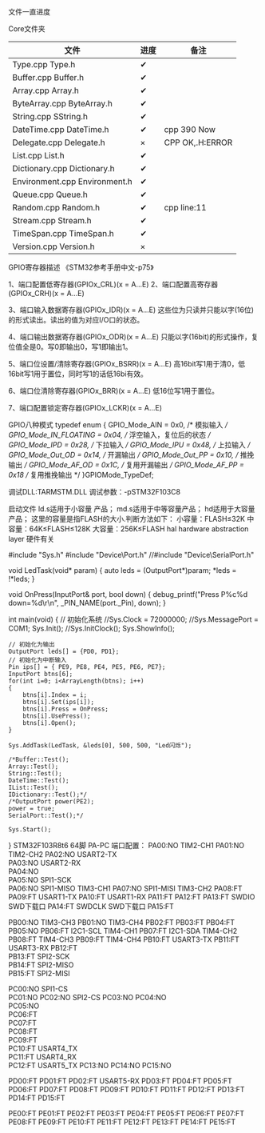 文件一直进度

Core文件夹

| 文件                          | 进度 | 备注            |
| ----------------------------- | ---- | --------------- |
| Type.cpp Type.h               | ✔    |                 |
| Buffer.cpp Buffer.h           | ✔    |                 |
| Array.cpp Array.h             | ✔    |                 |
| ByteArray.cpp ByteArray.h     | ✔    |                 |
| String.cpp SString.h          | ✔    |                 |
| DateTime.cpp DateTime.h       | ✔    | cpp 390 Now     |
| Delegate.cpp Delegate.h       | ×    | CPP OK,.H:ERROR |
| List.cpp List.h               | ✔    |                 |
| Dictionary.cpp Dictionary.h   | ✔    |                 |
| Environment.cpp Environment.h | ✔    |                 |
| Queue.cpp Queue.h             | ✔    |                 |
| Random.cpp Random.h           | ✔    | cpp line:11     |
| Stream.cpp Stream.h           | ✔    |                 |
| TimeSpan.cpp TimeSpan.h       | ✔    |                 |
| Version.cpp Version.h         | ×    |                 |





GPIO寄存器描述 《STM32参考手册中文-p75》

1、端口配置低寄存器(GPIOx_CRL)(x = A...E)
2、端口配置高寄存器(GPIOx_CRH)(x = A...E)

3、端口输入数据寄存器(GPIOx_IDR)(x = A...E)
   这些位为只读并只能以字(16位)的形式读出。读出的值为对应I/O口的状态。

4、端口输出数据寄存器(GPIOx_ODR)(x = A...E)
   只能以字(16bit)的形式操作，复位值全是0。写0即输出0，写1即输出1。

5、端口位设置/清除寄存器(GPIOx_BSRR)(x = A...E)
   高16bit写1用于清0，低16bit写1用于置位，同时写1的话低16bi有效。

6、端口位清除寄存器(GPIOx_BRR)(x = A...E)
   低16位写1用于置位。

7、端口配置锁定寄存器(GPIOx_LCKR)(x = A...E)

GPIO八种模式
typedef enum
{ GPIO_Mode_AIN = 0x0,            /* 模拟输入 */   
  GPIO_Mode_IN_FLOATING = 0x04,   /* 浮空输入，复位后的状态 */
  GPIO_Mode_IPD = 0x28,           /* 下拉输入 */
  GPIO_Mode_IPU = 0x48,           /* 上拉输入 */
  GPIO_Mode_Out_OD = 0x14,        /* 开漏输出 */
  GPIO_Mode_Out_PP = 0x10,        /* 推挽输出 */
  GPIO_Mode_AF_OD = 0x1C,         /* 复用开漏输出 */
  GPIO_Mode_AF_PP = 0x18          /* 复用推挽输出 */
}GPIOMode_TypeDef;

调试DLL:TARMSTM.DLL 
调试参数：-pSTM32F103C8

启动文件
ld.s适用于小容量 产品；
md.s适用于中等容量产品；
hd适用于大容量产品；
这里的容量是指FLASH的大小.判断方法如下：
小容量：FLASH≤32K
中容量：64K≤FLASH≤128K
大容量：256K≤FLASH
hal hardware abstraction layer 硬件有关


#include "Sys.h"
#include "Device\Port.h"
//#include "Device\SerialPort.h"

void LedTask(void* param)
{
    auto leds	= (OutputPort*)param;
    *leds = !*leds;
}

void OnPress(InputPort& port, bool down)
{
    debug_printf("Press P%c%d down=%d\r\n", _PIN_NAME(port._Pin), down);
}

int main(void)
{
    // 初始化系统
    //Sys.Clock = 72000000;
    //Sys.MessagePort = COM1;
    Sys.Init();
    //Sys.InitClock();
    Sys.ShowInfo();

    // 初始化为输出
    OutputPort leds[] = {PD0, PD1};
    // 初始化为中断输入
    Pin ips[] = { PE9, PE8, PE4, PE5, PE6, PE7};
    InputPort btns[6];
    for(int i=0; i<ArrayLength(btns); i++)
    {
    	btns[i].Index = i;
    	btns[i].Set(ips[i]);
    	btns[i].Press = OnPress;
    	btns[i].UsePress();
    	btns[i].Open();
    }
    
    Sys.AddTask(LedTask, &leds[0], 500, 500, "Led闪烁");
    
    /*Buffer::Test();
    Array::Test();
    String::Test();
    DateTime::Test();
    IList::Test();
    IDictionary::Test();*/
    /*OutputPort power(PE2);
    power = true;
    SerialPort::Test();*/
    
    Sys.Start();
}
STM32F103R8t6 64脚 PA-PC
端口配置：
PA00:NO	TIM2-CH1
PA01:NO	TIM2-CH2
PA02:NO	USART2-TX 	
PA03:NO	USART2-RX 	
PA04:NO					
PA05:NO	SPI1-SCK    
PA06:NO	SPI1-MISO	TIM3-CH1
PA07:NO	SPI1-MISI	TIM3-CH2
PA08:FT	
PA09:FT	USART1-TX
PA10:FT	USART1-RX
PA11:FT	
PA12:FT	
PA13:FT	SWDIO	SWD下载口
PA14:FT	SWDCLK	SWD下载口
PA15:FT	

PB00:NO	TIM3-CH3 
PB01:NO	TIM3-CH4
PB02:FT	
PB03:FT	
PB04:FT	
PB05:NO	
PB06:FT	I2C1-SCL	TIM4-CH1
PB07:FT	I2C1-SDA	TIM4-CH2
PB08:FT				TIM4-CH3
PB09:FT				TIM4-CH4
PB10:FT	USART3-TX
PB11:FT	USART3-RX
PB12:FT			
PB13:FT	SPI2-SCK	
PB14:FT	SPI2-MISO	
PB15:FT	SPI2-MISI	

PC00:NO SPI1-CS		
PC01:NO
PC02:NO	SPI2-CS
PC03:NO
PC04:NO		
PC05:NO		
PC06:FT 	
PC07:FT 	
PC08:FT 	
PC09:FT 	
PC10:FT	USART4_TX	
PC11:FT	USART4_RX	
PC12:FT	USART5_TX
PC13:NO
PC14:NO
PC15:NO

PD00:FT
PD01:FT
PD02:FT	USART5-RX
PD03:FT
PD04:FT
PD05:FT
PD06:FT 
PD07:FT 
PD08:FT 
PD09:FT 
PD10:FT
PD11:FT
PD12:FT
PD13:FT
PD14:FT
PD15:FT

PE00:FT
PE01:FT
PE02:FT
PE03:FT
PE04:FT
PE05:FT
PE06:FT 
PE07:FT 
PE08:FT 
PE09:FT 
PE10:FT
PE11:FT
PE12:FT
PE13:FT
PE14:FT
PE15:FT
